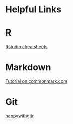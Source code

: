 Helpful Links
================

# R

[Rstudio cheatsheets](https://www.rstudio.com/resources/cheatsheets/)

# Markdown

[Tutorial on commonmark.com](http://commonmark.org/help/tutorial/)

# Git

[happywithgitr](http://happygitwithr.com/)
